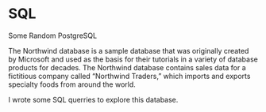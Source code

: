 # SQL
Some Random PostgreSQL 

The Northwind database is a sample database that was originally created by Microsoft and used as the basis for their tutorials in a variety of database products for decades. The Northwind database contains sales data for a fictitious company called “Northwind Traders,” which imports and exports specialty foods from around the world. 

I wrote some SQL querries to explore this database.
